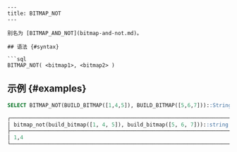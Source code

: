 ```
---
title: BITMAP_NOT
---

别名为 [BITMAP_AND_NOT](bitmap-and-not.md)。

## 语法 {#syntax}

```sql
BITMAP_NOT( <bitmap1>, <bitmap2> )
```

## 示例 {#examples}

```sql
SELECT BITMAP_NOT(BUILD_BITMAP([1,4,5]), BUILD_BITMAP([5,6,7]))::String;

┌──────────────────────────────────────────────────────────────────────┐
│ bitmap_not(build_bitmap([1, 4, 5]), build_bitmap([5, 6, 7]))::string │
├──────────────────────────────────────────────────────────────────────┤
│ 1,4                                                                  │
└──────────────────────────────────────────────────────────────────────┘
```
```